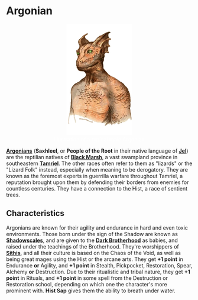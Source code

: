 # Argonian

<div class="amrnth-img-box">
	<figure>
		<center><img src="/uploads/images/races/argonian.png" height="300" alt="Argonian">
		<figcaption style="color:white; margin-left: 2%; margin-right: 2%;">Illustration of a typical male Argonian</figcaption></center>
	</figure>
</div>

**[Argonians](https://uesp.net/wiki/Lore:Argonian)** (**Saxhleel**, or **People of the Root** in their native language of **[Jel](https://en.uesp.net/wiki/Lore:Jel)**) are the reptilian natives of **[Black Marsh](https://uesp.net/wiki/Lore:Black_Marsh)**, a vast swampland province in southeastern **[Tamriel](https://uesp.net/wiki/Lore:Tamriel)**. The other races often refer to them as "lizards" or the "Lizard Folk" instead, especially when meaning to be derogatory. They are known as the foremost experts in guerrilla warfare throughout Tamriel, a reputation brought upon them by defending their borders from enemies for countless centuries. They have a connection to the Hist, a race of sentient trees.

## Characteristics
Argonians are known for their agility and endurance in hard and even toxic environments. Those born under the sign of the Shadow are known as **[Shadowscales](https://en.uesp.net/wiki/Lore:Shadowscales)**, and are given to the **[Dark Brotherhood](https://en.uesp.net/wiki/Lore:Dark_Brotherhood)** as babies, and raised under the teachings of the Brotherhood. They're worshippers of **[Sithis](https://en.uesp.net/wiki/Lore:Sithis)**, and all their culture is based on the Chaos of the Void, as well as being great mages using the Hist or the arcane arts. They get **+1 point** in Endurance **or** Agility, and **+1 point** in Stealth, Pickpocket, Restoration, Spear, Alchemy **or** Destruction. Due to their ritualistic and tribal nature, they get **+1 point** in Rituals, and **+1 point** in some spell from the Destruction or Restoration school, depending on which one the character's more prominent with. **Hist Sap** gives them the ability to breath under water.